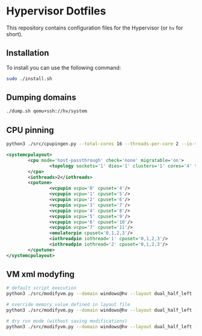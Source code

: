 # Hypervisor Dotfiles

This repository contains configuration files for the Hypervisor (or `hv` for short).

## Installation

To install you can use the following command:

```sh
sudo ./install.sh
```

## Dumping domains

```sh
./dump.sh qemu+ssh://hv/system
```

## CPU pinning

```sh
python3 ./src/cpupingen.py --total-cores 16 --threads-per-core 2 --io-threads 4 --system-cores 0,1,2,3 --virtual-cores 12
```

```xml
<systemcpulayout>
        <cpu mode='host-passthrough' check='none' migratable='on'>
                <topology sockets='1' dies='1' clusters='1' cores='4' threads='2'/>
        </cpu>
        <iothreads>2</iothreads>
        <cputune>
                <vcpupin vcpu='0' cpuset='4'/>
                <vcpupin vcpu='1' cpuset='5'/>
                <vcpupin vcpu='2' cpuset='6'/>
                <vcpupin vcpu='3' cpuset='7'/>
                <vcpupin vcpu='4' cpuset='8'/>
                <vcpupin vcpu='5' cpuset='9'/>
                <vcpupin vcpu='6' cpuset='10'/>
                <vcpupin vcpu='7' cpuset='11'/>
                <emulatorpin cpuset='0,1,2,3'/>
                <iothreadpin iothread='1' cpuset='0,1,2,3'/>
                <iothreadpin iothread='2' cpuset='0,1,2,3'/>
        </cputune>
</systemcpulayout>
```

## VM xml modyfing

```sh
# default script execution
python3 ./src/modifyvm.py --domain windows@hv --layout dual_half_left

# override memory value defined in layout file
python3 ./src/modifyvm.py --domain windows@hv --layout dual_half_left --memory 16

# dry run mode (without saving modifications)
python3 ./src/modifyvm.py --domain windows@hv --layout dual_half_left --memory 16 --dry-run Y
```